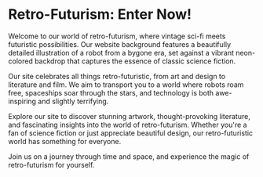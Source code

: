 <!--font:Montserrat-->

# Retro-Futurism: Enter Now!

Welcome to our world of retro-futurism, where vintage sci-fi meets futuristic possibilities. Our website background features a beautifully detailed illustration of a robot from a bygone era, set against a vibrant neon-colored backdrop that captures the essence of classic science fiction.

Our site celebrates all things retro-futuristic, from art and design to literature and film. We aim to transport you to a world where robots roam free, spaceships soar through the stars, and technology is both awe-inspiring and slightly terrifying.

Explore our site to discover stunning artwork, thought-provoking literature, and fascinating insights into the world of retro-futurism. Whether you're a fan of science fiction or just appreciate beautiful design, our retro-futuristic world has something for everyone.

Join us on a journey through time and space, and experience the magic of retro-futurism for yourself.

<!--

Write me markdown content of website with wallpaper:

"A retro-futuristic wallpaper featuring a vintage illustration of a robot, set against a neon-colored background."

The header of the page should not be copy of the text but rather a real content of the website which is using this wallpaper.


---


# Retro-Futuristic Robot Wallpaper

Welcome to our website featuring a stunning retro-futuristic wallpaper that will transport you to a world of vintage sci-fi. Our wallpaper showcases a beautifully detailed illustration of a robot from a bygone era, set against a vibrant neon-colored background.

This wallpaper is perfect for anyone who loves the nostalgia of classic sci-fi and wants to add a touch of retro-futurism to their home or office decor. The intricate details of the robot's design make it a true work of art that will captivate anyone who sees it.

Our wallpaper is made with high-quality materials and is easy to install, so you can quickly transform any room into a futuristic wonderland. Whether you're a fan of science fiction or just appreciate beautiful design, our retro-futuristic robot wallpaper is sure to impress.

So why wait? Order your own piece of retro-futuristic art today and take your decor to the next level!


---


Heading should not include word "wallpaper". The website should not be about the wallpaper itself, wallpaper is just a related background, rewrite whole content.


---


# Welcome to our Retro-Futuristic World

Step into a world of vintage sci-fi and retro-futurism with our stunning website background. Featuring a beautifully detailed illustration of a robot from a bygone era, set against a vibrant neon-colored background, our design captures the essence of classic science fiction.

Our website is dedicated to all things retro-futuristic, from art and design to literature and film. We celebrate the nostalgia of classic sci-fi while embracing the possibilities of the future. Our goal is to transport you to a world where robots roam free, spaceships soar through the stars, and technology is both awe-inspiring and slightly terrifying.

Whether you're a fan of science fiction or just appreciate beautiful design, our retro-futuristic world has something for everyone. Explore our site to discover stunning artwork, thought-provoking literature, and fascinating insights into the world of retro-futurism.

So why wait? Join us on a journey through time and space, and experience the magic of retro-futurism for yourself.


---


Heading is too long, rewrite whole content.


---


# Discover the Magic of Retro-Futurism

Welcome to our world of retro-futurism, where vintage sci-fi meets the possibilities of the future. Our website background features a beautifully detailed illustration of a robot from a bygone era, set against a vibrant neon-colored background, capturing the essence of classic science fiction.

Our website celebrates all things retro-futuristic, from art and design to literature and film. We aim to transport you to a world where robots roam free, spaceships soar through the stars, and technology is both awe-inspiring and slightly terrifying.

Explore our site to discover stunning artwork, thought-provoking literature, and fascinating insights into the world of retro-futurism. Whether you're a fan of science fiction or just appreciate beautiful design, our retro-futuristic world has something for everyone.

Join us on a journey through time and space, and experience the magic of retro-futurism for yourself.


---


Heading is too long, rewrite whole content.


---


# Enter the World of Retro-Futurism

Welcome to our world of retro-futurism, where vintage sci-fi meets futuristic possibilities. Our website background features a beautifully detailed illustration of a robot from a bygone era, set against a vibrant neon-colored backdrop that captures the essence of classic science fiction.

Our site celebrates all things retro-futuristic, from art and design to literature and film. We aim to transport you to a world where robots roam free, spaceships soar through the stars, and technology is both awe-inspiring and slightly terrifying.

Explore our site to discover stunning artwork, thought-provoking literature, and fascinating insights into the world of retro-futurism. Whether you're a fan of science fiction or just appreciate beautiful design, our retro-futuristic world has something for everyone.

Join us on a journey through time and space, and experience the magic of retro-futurism for yourself.


---


Write me a Google font which is best fitting for the website.

Pick from the list:
- Lobster
- IBM Plex Sans
- Alegreya
- Open Sans
- Futura
- Roboto
- Poppins
- Lato
- Raleway
- Great Vibes
- Exo 2
- Inter
- Playfair Display
- Orbitron
- Barlow Condensed
- Montserrat
- Dancing Script


Write just the font name nothing else.


---


Montserrat

-->
